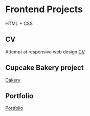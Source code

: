 # Frontend Projects 

HTML + CSS

## CV 

Attempt at responsive web design
[CV](https://robotsson.github.io/cv/index.html)

## Cupcake Bakery project

[Cakery](https://robotsson.github.io/cakery/index.html)

## Portfolio

[Portfolio](https://robotsson.github.io/portfolio/index.html)

